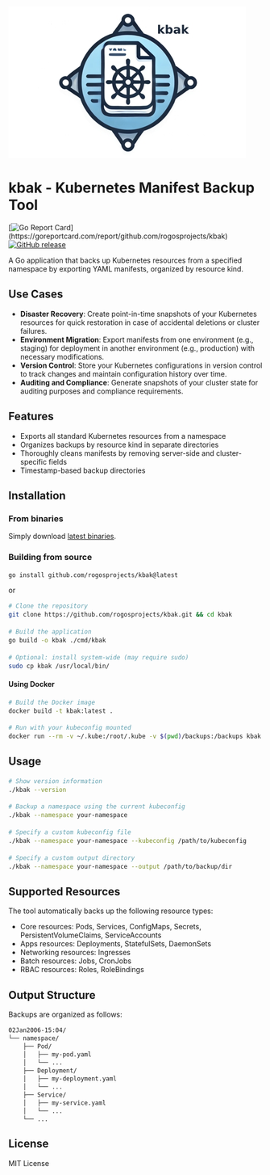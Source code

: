 ![Project Logo](/assets/logo.jpg)
# kbak - Kubernetes Manifest Backup Tool

[![Go Report Card](https://goreportcard.com/badge/github.com/rogosprojects/kbak?)](https://goreportcard.com/report/github.com/rogosprojects/kbak)
[![GitHub release](https://img.shields.io/github/release/rogosprojects/kbak.svg)](https://github.com/rogosprojects/kbak/releases/latest)

A Go application that backs up Kubernetes resources from a specified namespace by exporting YAML manifests, organized by resource kind.

## Use Cases

- **Disaster Recovery**: Create point-in-time snapshots of your Kubernetes resources for quick restoration in case of accidental deletions or cluster failures.
- **Environment Migration**: Export manifests from one environment (e.g., staging) for deployment in another environment (e.g., production) with necessary modifications.
- **Version Control**: Store your Kubernetes configurations in version control to track changes and maintain configuration history over time.
- **Auditing and Compliance**: Generate snapshots of your cluster state for auditing purposes and compliance requirements.

## Features

- Exports all standard Kubernetes resources from a namespace
- Organizes backups by resource kind in separate directories
- Thoroughly cleans manifests by removing server-side and cluster-specific fields
- Timestamp-based backup directories

## Installation

### From binaries

Simply download [latest binaries](https://github.com/rogosprojects/kbak/releases/latest).

### Building from source
```bash
go install github.com/rogosprojects/kbak@latest
```
or

```bash
# Clone the repository
git clone https://github.com/rogosprojects/kbak.git && cd kbak

# Build the application
go build -o kbak ./cmd/kbak

# Optional: install system-wide (may require sudo)
sudo cp kbak /usr/local/bin/
```
#### Using Docker

```bash
# Build the Docker image
docker build -t kbak:latest .

# Run with your kubeconfig mounted
docker run --rm -v ~/.kube:/root/.kube -v $(pwd)/backups:/backups kbak:latest --namespace your-namespace
```

## Usage

```bash
# Show version information
./kbak --version

# Backup a namespace using the current kubeconfig
./kbak --namespace your-namespace

# Specify a custom kubeconfig file
./kbak --namespace your-namespace --kubeconfig /path/to/kubeconfig

# Specify a custom output directory
./kbak --namespace your-namespace --output /path/to/backup/dir
```


## Supported Resources

The tool automatically backs up the following resource types:

- Core resources: Pods, Services, ConfigMaps, Secrets, PersistentVolumeClaims, ServiceAccounts
- Apps resources: Deployments, StatefulSets, DaemonSets
- Networking resources: Ingresses
- Batch resources: Jobs, CronJobs
- RBAC resources: Roles, RoleBindings

## Output Structure

Backups are organized as follows:

```
02Jan2006-15:04/
└── namespace/
    ├── Pod/
    │   ├── my-pod.yaml
    │   └── ...
    ├── Deployment/
    │   ├── my-deployment.yaml
    │   └── ...
    ├── Service/
    │   ├── my-service.yaml
    │   └── ...
    └── ...
```
## License

MIT License